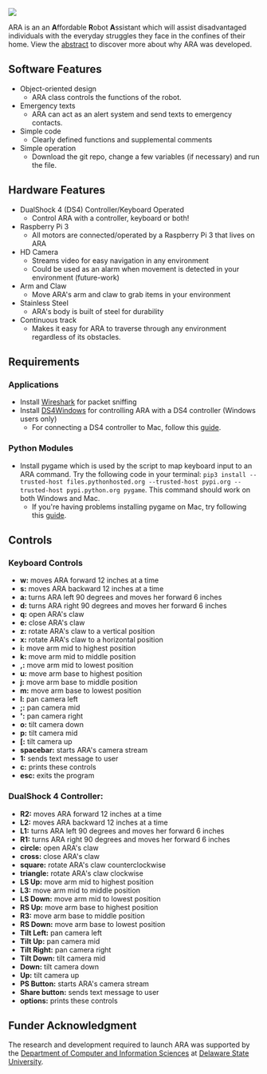 [<img src = https://uploads-ssl.webflow.com/5d3ca6f373102c5f1ec0740c/5dba2b904bc6349f3398b283_ara-logo.png>](https://www.akizzlebrand.com/ara)

ARA is an an **A**ffordable **R**obot **A**ssistant which will assist disadvantaged individuals 
with the everyday struggles they face in the confines of their home. View the 
[abstract](https://www.dropbox.com/s/7nufchlxttsa6s7/Affordable%20Robot%20Assistant%20Abstract.pdf?dl=0) 
to discover more about why ARA was developed.

## Software Features
 * Object-oriented design
    - ARA class controls the functions of the robot.
 * Emergency texts
    - ARA can act as an alert system and send texts to emergency contacts.
 * Simple code
    - Clearly defined functions and supplemental comments
 * Simple operation
    - Download the git repo, change a few variables (if necessary) and run the file.
    
## Hardware Features
 * DualShock 4 (DS4) Controller/Keyboard Operated
    - Control ARA with a controller, keyboard or both!
 * Raspberry Pi 3
    - All motors are connected/operated by a Raspberry Pi 3 that lives on ARA
 * HD Camera
    - Streams video for easy navigation in any environment
    - Could be used as an alarm when movement is detected in your environment 
    (future-work)
 * Arm and Claw
    - Move ARA's arm and claw to grab items in your environment
 * Stainless Steel
    - ARA's body is built of steel for durability
 * Continuous track
    - Makes it easy for ARA to traverse through any environment regardless of
    its obstacles.
    
## Requirements
### Applications
* Install [Wireshark](https://www.wireshark.org/download.html) for packet sniffing
* Install [DS4Windows](https://github.com/Jays2Kings/DS4Windows/releases) for controlling ARA with a DS4 controller
 (Windows users only)
    - For connecting a DS4 controller to Mac, follow this
    [guide](https://www.macworld.co.uk/how-to/mac/use-ps4-xbox-controller-mac-3626259/).
### Python Modules
* Install pygame which is used by the script to map keyboard input to an ARA command. Try the following code in your
terminal:
`pip3 install --trusted-host files.pythonhosted.org --trusted-host pypi.org --trusted-host pypi.python.org pygame`. This
command should work on both Windows and Mac.
    - If you're having problems installing pygame on Mac, try following this
     [guide](https://nostarch.com/download/Teach_Your_Kids_to_Code_InstallingPygame_MacLinux.pdf).
 
 ## Controls
 ### Keyboard Controls
  * **w:** moves ARA forward 12 inches at a time
  * **s:** moves ARA backward 12 inches at a time
  * **a:** turns ARA left 90 degrees and moves her forward 6 inches
  * **d:** turns ARA right 90 degrees and moves her forward 6 inches
  * **q:** open ARA's claw
  * **e:** close ARA's claw
  * **z:** rotate ARA's claw to a vertical position
  * **x:** rotate ARA's claw to a horizontal position
  * **i:** move arm mid to highest position
  * **k:** move arm mid to middle position
  * **,:** move arm mid to lowest position
  * **u:** move arm base to highest position
  * **j:** move arm base to middle position
  * **m:** move arm base to lowest position
  * **l:** pan camera left
  * **;:** pan camera mid
  * **':** pan camera right
  * **o:** tilt camera down
  * **p:** tilt camera mid
  * **[:** tilt camera up
  * **spacebar:** starts ARA's camera stream
  * **1:** sends text message to user
  * **c:** prints these controls
  * **esc:** exits the program
   
 ### DualShock 4 Controller: 
* **R2:** moves ARA forward 12 inches at a time
* **L2:** moves ARA backward 12 inches at a time
* **L1:** turns ARA left 90 degrees and moves her forward 6 inches
* **R1:** turns ARA right 90 degrees and moves her forward 6 inches
* **circle:** open ARA's claw
* **cross:** close ARA's claw
* **square:** rotate ARA's claw counterclockwise
* **triangle:** rotate ARA's claw clockwise
* **LS Up:** move arm mid to highest position
* **L3:** move arm mid to middle position
* **LS Down:** move arm mid to lowest position
* **RS Up:** move arm base to highest position
* **R3:** move arm base to middle position
* **RS Down:** move arm base to lowest position
* **Tilt Left:** pan camera left
* **Tilt Up:** pan camera mid
* **Tilt Right:** pan camera right
* **Tilt Down:** tilt camera mid
* **Down:** tilt camera down
* **Up:** tilt camera up
* **PS Button:** starts ARA's camera stream
* **Share button:** sends text message to user
* **options:** prints these controls

## Funder Acknowledgment
The research and development required to launch ARA was supported by the 
[Department of Computer and Information Sciences](https://cast.desu.edu/departments/computer-information-sciences)
at [Delaware State University](https://www.desu.edu/).